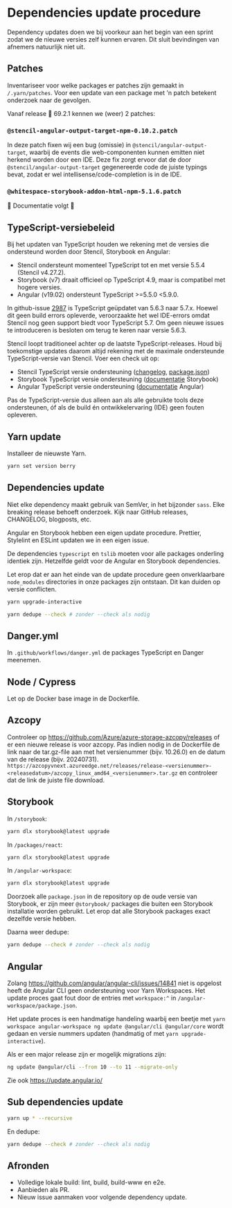 # Dependencies update procedure

Dependency updates doen we bij voorkeur aan het begin van een sprint zodat we de nieuwe versies zelf kunnen ervaren. Dit sluit bevindingen van afnemers natuurlijk niet uit.

## Patches

Inventariseer voor welke packages er patches zijn gemaakt in `/.yarn/patches`. Voor een update van een package met 'n patch betekent onderzoek naar de gevolgen.

Vanaf release 🪼 69.2.1 kennen we (weer) 2 patches:

### `@stencil-angular-output-target-npm-0.10.2.patch`

In deze patch fixen wij een bug (omissie) in `@stencil/angular-output-target`, waarbij de events die web-componenten
kunnen emitten niet herkend worden door een IDE. Deze fix zorgt ervoor dat de door
`@stencil/angular-output-target` gegenereerde code de juiste typings bevat, zodat er wel
intellisense/code-completion is in de IDE.

### `@whitespace-storybook-addon-html-npm-5.1.6.patch`

🚧 Documentatie volgt 🚧

## TypeScript-versiebeleid

Bij het updaten van TypeScript houden we rekening met de versies die ondersteund worden door Stencil, Storybook en Angular:

- Stencil ondersteunt momenteel TypeScript tot en met versie 5.5.4 (Stencil v4.27.2).
- Storybook (v7) draait officieel op TypeScript 4.9, maar is compatibel met hogere versies.
- Angular (v19.02) ondersteunt TypeScript \>=5.5.0 \<5.9.0.

In github-issue [2987](https://github.com/dso-toolkit/dso-toolkit/pull/2987) is TypeScript geüpdatet van 5.6.3 naar 5.7.x. Hoewel dit geen build errors opleverde, veroorzaakte het wel IDE-errors omdat Stencil nog geen support biedt voor TypeScript 5.7. Om geen nieuwe issues te introduceren is besloten om terug te keren naar versie 5.6.3.

Stencil loopt traditioneel achter op de laatste TypeScript-releases. Houd bij toekomstige updates daarom altijd rekening met de maximale ondersteunde TypeScript-versie van Stencil. Voer een check uit op:

- Stencil TypeScript versie ondersteuning ([changelog](https://github.com/stenciljs/core/blob/main/CHANGELOG.md), [package.json](https://github.com/stenciljs/core/blob/main/package.json))
- Storybook TypeScript versie ondersteuning ([documentatie](https://storybook.js.org/docs/configure/integration/typescript#typescript-49-support) Storybook)
- Angular TypeScript versie ondersteuning ([documentatie](https://angular.dev/reference/versions#) Angular)

Pas de TypeScript-versie dus alleen aan als alle gebruikte tools deze ondersteunen, óf als de build én ontwikkelervaring (IDE) geen fouten opleveren.

## Yarn update

Installeer de nieuwste Yarn.

```sh
yarn set version berry
```

## Dependencies update

Niet elke dependency maakt gebruik van SemVer, in het bijzonder `sass`. Elke breaking release behoeft onderzoek. Kijk naar GitHub releases, CHANGELOG, blogposts, etc.

Angular en Storybook hebben een eigen update procedure. Prettier, Stylelint en ESLint updaten we in een eigen issue.

De dependencies `typescript` en `tslib` moeten voor alle packages onderling identiek zijn. Hetzelfde geldt voor de Angular en Storybook dependencies.

Let erop dat er aan het einde van de update procedure geen onverklaarbare `node_modules` directories in onze packages zijn ontstaan. Dit kan duiden op versie conflicten.

```sh
yarn upgrade-interactive
```

```sh
yarn dedupe --check # zonder --check als nodig
```

## Danger.yml

In `.github/workflows/danger.yml` de packages TypeScript en Danger meenemen.

## Node / Cypress

Let op de Docker base image in de Dockerfile.

## Azcopy

Controleer op https://github.com/Azure/azure-storage-azcopy/releases of er een nieuwe release is voor azcopy. Pas indien nodig in de Dockerfile de link naar de tar.gz-file aan met het versienummer (bijv. 10.26.0) en de datum van de release (bijv. 20240731). `https://azcopyvnext.azureedge.net/releases/release-<versienummer>-<releasedatum>/azcopy_linux_amd64_<versienummer>.tar.gz` en controleer dat de link de juiste file download.

## Storybook

In `/storybook`:

```sh
yarn dlx storybook@latest upgrade
```

In `/packages/react`:

```sh
yarn dlx storybook@latest upgrade
```

In `/angular-workspace`:

```sh
yarn dlx storybook@latest upgrade
```

Doorzoek alle `package.json` in de repository op de oude versie van Storybook, er zijn meer `@storybook/` packages die buiten een Storybook installatie worden gebruikt. Let erop dat alle Storybook packages exact dezelfde versie hebben.

Daarna weer dedupe:

```sh
yarn dedupe --check # zonder --check als nodig
```

## Angular

Zolang https://github.com/angular/angular-cli/issues/14841 niet is opgelost heeft de Angular CLI geen ondersteuning voor Yarn Workspaces. Het update proces gaat fout door de entries met `workspace:^` in `/angular-workspace/package.json`.

Het update proces is een handmatige handeling waarbij een beetje met `yarn workspace angular-workspace ng update @angular/cli @angular/core` wordt gedaan en versie nummers updaten (handmatig of met `yarn upgrade-interactive`).

Als er een major release zijn er mogelijk migrations zijn:

```sh
ng update @angular/cli --from 10 --to 11 --migrate-only
```

Zie ook https://update.angular.io/

## Sub dependencies update

```sh
yarn up * --recursive
```

En dedupe:

```sh
yarn dedupe --check # zonder --check als nodig
```

## Afronden

- Volledige lokale build: lint, build, build-www en e2e.
- Aanbieden als PR.
- Nieuw issue aanmaken voor volgende dependency update.
